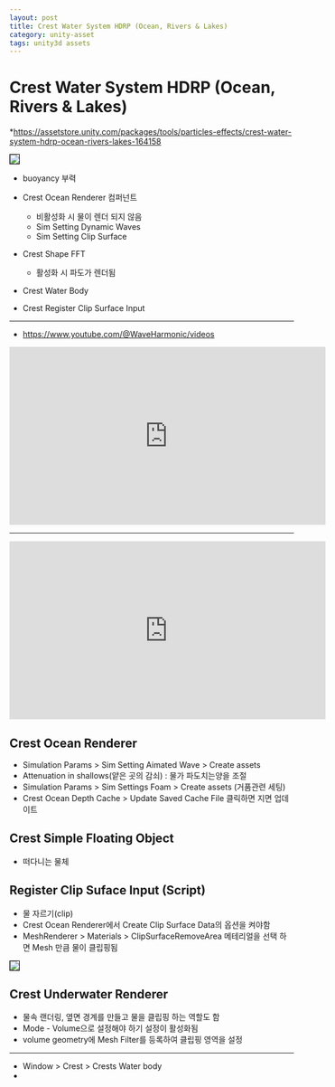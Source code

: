 ```yaml
---
layout: post
title: Crest Water System HDRP (Ocean, Rivers & Lakes)
category: unity-asset
tags: unity3d assets
---
```


# Crest Water System HDRP (Ocean, Rivers & Lakes)
*https://assetstore.unity.com/packages/tools/particles-effects/crest-water-system-hdrp-ocean-rivers-lakes-164158

<img style='border:solid 1px black;' src="https://image.onethelab.com/resized/1709795492.jpg" />



* buoyancy 부력

* Crest Ocean Renderer 컴퍼넌트
  * 비활성화 시 물이 렌더 되지 않음
  * Sim Setting Dynamic Waves
  * Sim Setting Clip Surface
* Crest Shape FFT
  * 활성화 시 파도가 렌더됨
* Crest Water Body
* Crest Register Clip Surface Input

---

* https://www.youtube.com/@WaveHarmonic/videos

<iframe width="560" height="315" src="https://www.youtube.com/embed/FE6l39Lt3js?si=Dd-FD0lxB9LiP_7t" title="YouTube video player" frameborder="0" allow="accelerometer; autoplay; clipboard-write; encrypted-media; gyroscope; picture-in-picture; web-share" allowfullscreen></iframe>


---

<iframe width="560" height="315" src="https://www.youtube.com/embed/Y7ny8pKzWMk?si=OES_8XiABd1s8iop" title="YouTube video player" frameborder="0" allow="accelerometer; autoplay; clipboard-write; encrypted-media; gyroscope; picture-in-picture; web-share" allowfullscreen></iframe>

## Crest Ocean Renderer
* Simulation Params > Sim Setting Aimated Wave > Create assets
* Attenuation in shallows(얕은 곳의 감쇠) : 물가 파도치는양을 조절
* Simulation Params > Sim Settings Foam > Create assets (거품관련 세팅)
* Crest Ocean Depth Cache > Update Saved Cache File 클릭하면 지면 업데이트
  
## Crest Simple Floating Object
* 떠다니는 물체
  
## Register Clip Suface Input (Script)
* 물 자르기(clip)
* Crest Ocean Renderer에서 Create Clip Surface Data의 옵션을 켜야함
* MeshRenderer > Materials > ClipSurfaceRemoveArea 메테리얼을 선택 하면 Mesh 만큼 물이 클립핑됨
<img style='border:solid 1px black;' src="https://image.onethelab.com/resized/1709957199.jpg" />

## Crest Underwater Renderer
* 물속 랜더링, 옆면 경계를 만들고 물을 클립핑 하는 역할도 함
* Mode - Volume으로 설정해야 하기 설정이 활성화됨
* volume geometry에 Mesh Filter를 등록하여 클립핑 영역을 설정


---

* Window > Crest > Crests Water body
* 